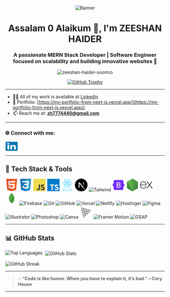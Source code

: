 <p align="center">
  <img src="https://your-image-url.com/Purple-Abstract-Graphic-Design-LinkedIn-Article-Cover-Image.gif" alt="Banner" />
</p>

<h1 align="center">Assalam 0 Alaikum 🤍, I'm ZEESHAN HAIDER</h1>
<h3 align="center">A passionate MERN Stack Developer | Software Engineer focused on scalability and building innovative websites 🚀</h3>

<p align="center">
  <img src="https://komarev.com/ghpvc/?username=zeeshan-haider-soomro&label=Profile%20views&color=0e75b6&style=flat" alt="zeeshan-haider-soomro" />
</p>

<p align="center">
  <a href="https://github.com/ryo-ma/github-profile-trophy">
    <img src="https://github-profile-trophy.vercel.app/?username=zeeshan-haider-soomro&theme=tokyonight" alt="GitHub Trophy" />
  </a>
</p>

---

- 👨‍💻 All of my work is available at [LinkedIn](https://www.linkedin.com/in/zeeshan-haider-b12338288)
- 📄 Portfolio: [https://my-portfolio-from-next-js.vercel.app/](https://my-portfolio-from-next-js.vercel.app/)
- 📫 Reach me at: **zh7774440@gmail.com**

---

### 🌐 Connect with me:

<p align="left">
  <a href="https://www.linkedin.com/in/zeeshan-haider-b12338288" target="blank">
    <img align="center" src="https://raw.githubusercontent.com/devicons/devicon/master/icons/linkedin/linkedin-original.svg" alt="LinkedIn" height="30" width="40" />
  </a>
</p>

---

## 🚀 Tech Stack & Tools

<p align="left">
  <!-- Languages -->
  <img src="https://raw.githubusercontent.com/devicons/devicon/master/icons/html5/html5-original.svg" alt="HTML" width="40" />
  <img src="https://raw.githubusercontent.com/devicons/devicon/master/icons/css3/css3-original.svg" alt="CSS" width="40" />
  <img src="https://raw.githubusercontent.com/devicons/devicon/master/icons/javascript/javascript-original.svg" alt="JS" width="40" />
  <img src="https://raw.githubusercontent.com/devicons/devicon/master/icons/typescript/typescript-original.svg" alt="TS" width="40" />
  
  <!-- Frontend -->
  <img src="https://raw.githubusercontent.com/devicons/devicon/master/icons/react/react-original-wordmark.svg" alt="React" width="40" />
  <img src="https://raw.githubusercontent.com/devicons/devicon/master/icons/nextjs/nextjs-original.svg" alt="Next.js" width="40" />
  <img src="https://www.vectorlogo.zone/logos/tailwindcss/tailwindcss-icon.svg" alt="Tailwind" width="40" />
  <img src="https://raw.githubusercontent.com/devicons/devicon/master/icons/bootstrap/bootstrap-plain.svg" alt="Bootstrap" width="40" />

  <!-- Backend -->
  <img src="https://raw.githubusercontent.com/devicons/devicon/master/icons/nodejs/nodejs-original.svg" alt="Node.js" width="40" />
  <img src="https://raw.githubusercontent.com/devicons/devicon/master/icons/express/express-original.svg" alt="Express" width="40" />
  <img src="https://raw.githubusercontent.com/devicons/devicon/master/icons/mongodb/mongodb-original.svg" alt="MongoDB" width="40" />
  <img src="https://www.vectorlogo.zone/logos/firebase/firebase-icon.svg" alt="Firebase" width="40" />

  <!-- Dev Tools -->
  <img src="https://www.vectorlogo.zone/logos/git-scm/git-scm-icon.svg" alt="Git" width="40" />
  <img src="https://github.githubassets.com/images/modules/logos_page/GitHub-Mark.png" alt="GitHub" width="40" />
  <img src="https://www.vectorlogo.zone/logos/vercel/vercel-icon.svg" alt="Vercel" width="40" />
  <img src="https://www.vectorlogo.zone/logos/netlify/netlify-icon.svg" alt="Netlify" width="40" />
  <img src="https://seeklogo.com/images/H/hostinger-logo-AE99E2FAE1-seeklogo.com.png" alt="Hostinger" width="40" />

  <!-- Design Tools -->
  <img src="https://www.vectorlogo.zone/logos/figma/figma-icon.svg" alt="Figma" width="40" />
  <img src="https://upload.wikimedia.org/wikipedia/commons/f/fb/Adobe_Illustrator_CC_icon.svg" alt="Illustrator" width="40" />
  <img src="https://upload.wikimedia.org/wikipedia/commons/a/af/Adobe_Photoshop_CC_icon.svg" alt="Photoshop" width="40" />
  <img src="https://upload.wikimedia.org/wikipedia/commons/0/08/Canva_icon_2021.svg" alt="Canva" width="40" />

  <!-- Animation -->
  <img src="https://raw.githubusercontent.com/devicons/devicon/master/icons/threejs/threejs-original.svg" alt="Three.js" width="40" />
  <img src="https://raw.githubusercontent.com/framer/motion/main/.github/motion-icon-black.svg" alt="Framer Motion" width="40" />
  <img src="https://raw.githubusercontent.com/gilbarbara/logos/master/logos/gsap.svg" alt="GSAP" width="40" />
</p>

---

## 📊 GitHub Stats

<p>
  <img align="left" src="https://github-readme-stats.vercel.app/api/top-langs?username=zeeshan-haider-soomro&show_icons=true&locale=en&layout=compact" alt="Top Languages" />
</p>

<p>&nbsp;
  <img align="center" src="https://github-readme-stats.vercel.app/api?username=zeeshan-haider-soomro&show_icons=true&locale=en" alt="GitHub Stats" />
</p>

<p>
  <img align="center" src="https://github-readme-streak-stats.herokuapp.com/?user=zeeshan-haider-soomro&" alt="GitHub Streak" />
</p>

---

> 💡 **“Code is like humor. When you have to explain it, it’s bad.” – Cory House**

---

